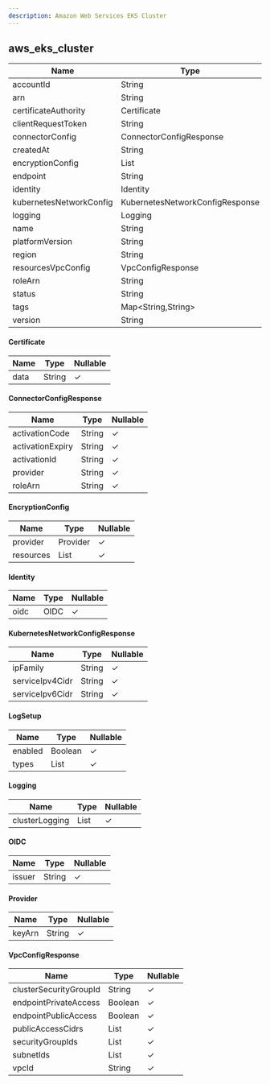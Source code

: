 ```yaml
---
description: Amazon Web Services EKS Cluster
---
```

aws_eks_cluster
---------------

| **Name**                | **Type**                        | **Nullable** |
| ----------------------- | ------------------------------- | ------------ |
| accountId               | String                          | &cross;      |
| arn                     | String                          | &cross;      |
| certificateAuthority    | Certificate                     | &check;      |
| clientRequestToken      | String                          | &check;      |
| connectorConfig         | ConnectorConfigResponse         | &check;      |
| createdAt               | String                          | &check;      |
| encryptionConfig        | List<EncryptionConfig>          | &check;      |
| endpoint                | String                          | &check;      |
| identity                | Identity                        | &check;      |
| kubernetesNetworkConfig | KubernetesNetworkConfigResponse | &check;      |
| logging                 | Logging                         | &check;      |
| name                    | String                          | &check;      |
| platformVersion         | String                          | &check;      |
| region                  | String                          | &cross;      |
| resourcesVpcConfig      | VpcConfigResponse               | &check;      |
| roleArn                 | String                          | &check;      |
| status                  | String                          | &check;      |
| tags                    | Map<String,String>              | &check;      |
| version                 | String                          | &check;      |

#### Certificate
| **Name** | **Type** | **Nullable** |
| -------- | -------- | ------------ |
| data     | String   | &check;      |

#### ConnectorConfigResponse
| **Name**         | **Type** | **Nullable** |
| ---------------- | -------- | ------------ |
| activationCode   | String   | &check;      |
| activationExpiry | String   | &check;      |
| activationId     | String   | &check;      |
| provider         | String   | &check;      |
| roleArn          | String   | &check;      |

#### EncryptionConfig
| **Name**  | **Type**     | **Nullable** |
| --------- | ------------ | ------------ |
| provider  | Provider     | &check;      |
| resources | List<String> | &check;      |

#### Identity
| **Name** | **Type** | **Nullable** |
| -------- | -------- | ------------ |
| oidc     | OIDC     | &check;      |

#### KubernetesNetworkConfigResponse
| **Name**        | **Type** | **Nullable** |
| --------------- | -------- | ------------ |
| ipFamily        | String   | &check;      |
| serviceIpv4Cidr | String   | &check;      |
| serviceIpv6Cidr | String   | &check;      |

#### LogSetup
| **Name** | **Type**     | **Nullable** |
| -------- | ------------ | ------------ |
| enabled  | Boolean      | &check;      |
| types    | List<String> | &check;      |

#### Logging
| **Name**       | **Type**       | **Nullable** |
| -------------- | -------------- | ------------ |
| clusterLogging | List<LogSetup> | &check;      |

#### OIDC
| **Name** | **Type** | **Nullable** |
| -------- | -------- | ------------ |
| issuer   | String   | &check;      |

#### Provider
| **Name** | **Type** | **Nullable** |
| -------- | -------- | ------------ |
| keyArn   | String   | &check;      |

#### VpcConfigResponse
| **Name**               | **Type**     | **Nullable** |
| ---------------------- | ------------ | ------------ |
| clusterSecurityGroupId | String       | &check;      |
| endpointPrivateAccess  | Boolean      | &check;      |
| endpointPublicAccess   | Boolean      | &check;      |
| publicAccessCidrs      | List<String> | &check;      |
| securityGroupIds       | List<String> | &check;      |
| subnetIds              | List<String> | &check;      |
| vpcId                  | String       | &check;      |
